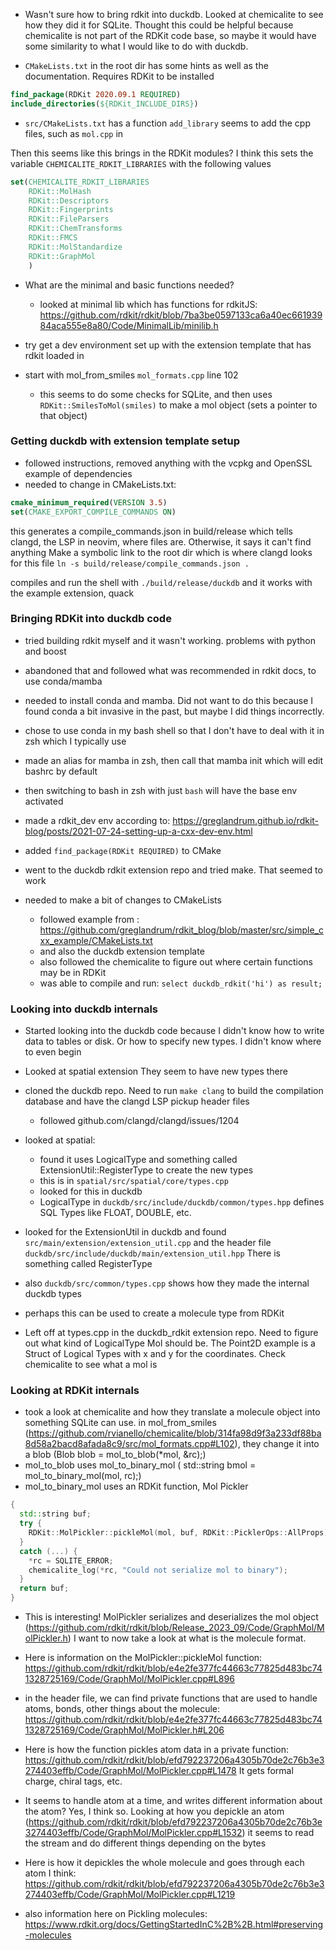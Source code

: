 - Wasn't sure how to bring rdkit into duckdb. Looked at chemicalite to see how they did it for SQLite.
  Thought this could be helpful because chemicalite is not part of the RDKit code base, so maybe it would
  have some similarity to what I would like to do with duckdb.

- `CMakeLists.txt` in the root dir has some hints as well as the documentation.
  Requires RDKit to be installed

```Cmake
find_package(RDKit 2020.09.1 REQUIRED)
include_directories(${RDKit_INCLUDE_DIRS})
```

- `src/CMakeLists.txt` has a function `add_library` seems to add the cpp files,
  such as `mol.cpp` in

Then this seems like this brings in the RDKit modules?
I think this sets the variable `CHEMICALITE_RDKIT_LIBRARIES` with the following values

```Cmake
set(CHEMICALITE_RDKIT_LIBRARIES
    RDKit::MolHash
    RDKit::Descriptors
    RDKit::Fingerprints
    RDKit::FileParsers
    RDKit::ChemTransforms
    RDKit::FMCS
    RDKit::MolStandardize
    RDKit::GraphMol
    )
```

- What are the minimal and basic functions needed?

  - looked at minimal lib which has functions for rdkitJS: https://github.com/rdkit/rdkit/blob/7ba3be0597133ca6a40ec66193984aca555e8a80/Code/MinimalLib/minilib.h

- try get a dev environment set up with the extension template that has rdkit loaded in
- start with mol_from_smiles `mol_formats.cpp` line 102
  - this seems to do some checks for SQLite, and then uses `RDKit::SmilesToMol(smiles)` to make a mol object (sets a pointer to that object)

### Getting duckdb with extension template setup

- followed instructions, removed anything with the vcpkg and OpenSSL example of dependencies
- needed to change in CMakeLists.txt:

```cmake
cmake_minimum_required(VERSION 3.5)
set(CMAKE_EXPORT_COMPILE_COMMANDS ON)
```

this generates a compile_commands.json in build/release which tells clangd, the LSP in neovim, where files are. Otherwise, it says it can't find anything
Make a symbolic link to the root dir which is where clangd looks for this file
`ln -s build/release/compile_commands.json .`

compiles and run the shell with `./build/release/duckdb` and it works with the example extension, quack

### Bringing RDKit into duckdb code

- tried building rdkit myself and it wasn't working. problems with python and boost
- abandoned that and followed what was recommended in rdkit docs, to use conda/mamba
- needed to install conda and mamba. Did not want to do this because I found conda a bit invasive in the past, but maybe I did things incorrectly.
- chose to use conda in my bash shell so that I don't have to deal with it in zsh which I typically use
- made an alias for mamba in zsh, then call that mamba init which will edit bashrc by default
- then switching to bash in zsh with just `bash` will have the base env activated
- made a rdkit_dev env according to: https://greglandrum.github.io/rdkit-blog/posts/2021-07-24-setting-up-a-cxx-dev-env.html
- added `find_package(RDKit REQUIRED)` to CMake
- went to the duckdb rdkit extension repo and tried make. That seemed to work

- needed to make a bit of changes to CMakeLists
  - followed example from : https://github.com/greglandrum/rdkit_blog/blob/master/src/simple_cxx_example/CMakeLists.txt
  - and also the duckdb extension template
  - also followed the chemicalite to figure out where certain functions may be in RDKit
  - was able to compile and run: `select duckdb_rdkit('hi') as result;`

### Looking into duckdb internals

- Started looking into the duckdb code because I didn't know how to write data to tables or disk. Or how to specify new types. I didn't know where to even begin
- Looked at spatial extension They seem to have new types there
- cloned the duckdb repo. Need to run `make clang` to build the compilation database and have the clangd LSP pickup header files

  - followed github.com/clangd/clangd/issues/1204

- looked at spatial:

  - found it uses LogicalType and something called ExtensionUtil::RegisterType to create the new types
  - this is in `spatial/src/spatial/core/types.cpp`
  - looked for this in duckdb
  - LogicalType in `duckdb/src/include/duckdb/common/types.hpp` defines SQL Types like FLOAT, DOUBLE, etc.

- looked for the ExtensionUtil in duckdb and found `src/main/extension/extension_util.cpp` and
  the header file `duckdb/src/include/duckdb/main/extension_util.hpp`
  There is something called RegisterType
- also `duckdb/src/common/types.cpp` shows how they made the internal duckdb types

- perhaps this can be used to create a molecule type from RDKit
- Left off at types.cpp in the duckdb_rdkit extension repo.
  Need to figure out what kind of LogicalType Mol should be. The Point2D example is a Struct of Logical Types with x and y for the coordinates.
  Check chemicalite to see what a mol is

### Looking at RDKit internals

- took a look at chemicalite and how they translate a molecule object into something SQLite can use.
  in mol_from_smiles (https://github.com/rvianello/chemicalite/blob/314fa98d9f3a233df88ba8d58a2bacd8afada8c9/src/mol_formats.cpp#L102), they change it into a blob
  (Blob blob = mol_to_blob(\*mol, &rc);)
- mol_to_blob uses mol_to_binary_mol ( std::string bmol = mol_to_binary_mol(mol, rc);)
- mol_to_binary_mol uses an RDKit function, Mol Pickler

```c++
{
  std::string buf;
  try {
    RDKit::MolPickler::pickleMol(mol, buf, RDKit::PicklerOps::AllProps);
  }
  catch (...) {
    *rc = SQLITE_ERROR;
    chemicalite_log(*rc, "Could not serialize mol to binary");
  }
  return buf;
}

```

- This is interesting! MolPickler serializes and deserializes the mol object (https://github.com/rdkit/rdkit/blob/Release_2023_09/Code/GraphMol/MolPickler.h)
  I want to now take a look at what is the molecule format.

- Here is information on the MolPickler::pickleMol function: https://github.com/rdkit/rdkit/blob/e4e2fe377fc44663c77825d483bc741328725169/Code/GraphMol/MolPickler.cpp#L896
- in the header file, we can find private functions that are used to handle atoms, bonds, other things about the molecule: https://github.com/rdkit/rdkit/blob/e4e2fe377fc44663c77825d483bc741328725169/Code/GraphMol/MolPickler.h#L206
- Here is how the function pickles atom data in a private function: https://github.com/rdkit/rdkit/blob/efd792237206a4305b70de2c76b3e3274403effb/Code/GraphMol/MolPickler.cpp#L1478
  It gets formal charge, chiral tags, etc.
- It seems to handle atom at a time, and writes different information about the atom? Yes, I think so. Looking at how you depickle an atom (https://github.com/rdkit/rdkit/blob/efd792237206a4305b70de2c76b3e3274403effb/Code/GraphMol/MolPickler.cpp#L1532)
  it seems to read the stream and do different things depending on the bytes
- Here is how it depickles the whole molecule and goes through each atom I think: https://github.com/rdkit/rdkit/blob/efd792237206a4305b70de2c76b3e3274403effb/Code/GraphMol/MolPickler.cpp#L1219

- also information here on Pickling molecules: https://www.rdkit.org/docs/GettingStartedInC%2B%2B.html#preserving-molecules
